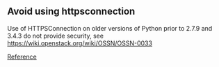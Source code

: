 ## Avoid using httpsconnection

Use of HTTPSConnection on older versions of Python prior to 2.7.9 and 3.4.3 do not provide security, see https://wiki.openstack.org/wiki/OSSN/OSSN-0033

[Reference](https://docs.openstack.org/bandit/latest/api/bandit.blacklists.html#b309-httpsconnection)


